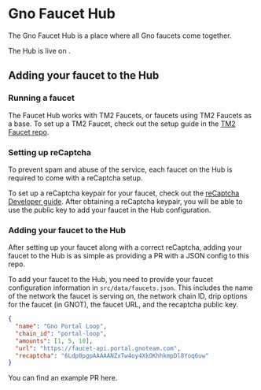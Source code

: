 # Gno Faucet Hub

The Gno Faucet Hub is a place where all Gno faucets come together.

The Hub is live on <URL>.


## Adding your faucet to the Hub

### Running a faucet
The Faucet Hub works with TM2 Faucets, or faucets using TM2 Faucets as a base.
To set up a TM2 Faucet, check out the setup guide in the 
[TM2 Faucet repo](https://github.com/gnolang/faucet).

### Setting up reCaptcha
To prevent spam and abuse of the service, each faucet on the Hub is required to 
come with a reCaptcha setup. 

To set up a reCaptcha keypair for your faucet, check out the [reCaptcha Developer 
guide](https://developers.google.com/recaptcha). After obtaining a reCaptcha 
keypair, you will be able to use the public key to add your faucet in the 
Hub configuration.

### Adding your faucet to the Hub
After setting up your faucet along with a correct reCaptcha, adding your faucet 
to the Hub is as simple as providing a PR with a JSON config to this repo.

To add your faucet to the Hub, you need to provide your faucet configuration
information in `src/data/faucets.json`. This includes the name of the network
the faucet is serving on, the network chain ID, drip options for the faucet (in
GNOT), the faucet URL, and the recaptcha public key. 

```json
{
  "name": "Gno Portal Loop",
  "chain_id": "portal-loop",
  "amounts": [1, 5, 10],
  "url": "https://faucet-api.portal.gnoteam.com",
  "recaptcha": "6Ldp0pgpAAAAANZxTw4oy4XkOKhhkmpDl8Yoq6uw"
}
```

You can find an example PR here.

